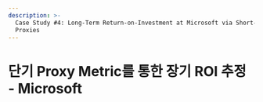 ```yaml
---
description: >-
  Case Study #4: Long-Term Return-on-Investment at Microsoft via Short-Term
  Proxies
---
```


# 단기 Proxy Metric를 통한 장기 ROI 추정 - Microsoft

